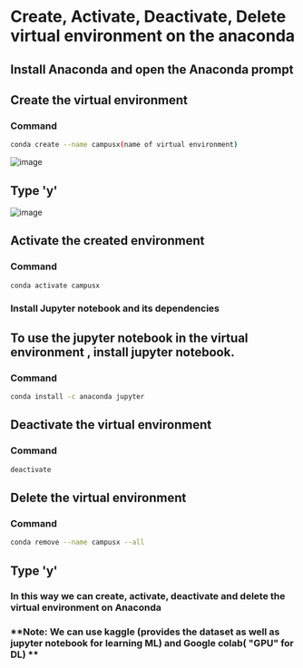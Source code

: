 # Create, Activate, Deactivate, Delete virtual environment on the anaconda
## Install Anaconda and open the Anaconda prompt
## Create the virtual environment
### Command
```bash
conda create --name campusx(name of virtual environment)
```
![image](https://github.com/user-attachments/assets/97da8b38-f53d-4066-8ad4-7d0a4c6059f9)
## Type 'y'
![image](https://github.com/user-attachments/assets/d76f4c4e-4c75-4973-a40b-aab0167f24b0)
## Activate the created environment
### Command
```bash
conda activate campusx
```
### Install Jupyter notebook and its dependencies
## To use the jupyter notebook in the virtual environment , install jupyter  notebook.
### Command
```bash
conda install -c anaconda jupyter
```
## Deactivate the virtual environment 
### Command
```bash
deactivate
```
## Delete the virtual environment 
### Command
```bash
conda remove --name campusx --all
```
## Type 'y'
### In this way we can create, activate, deactivate and delete the virtual environment on Anaconda 
### **Note:  We can use kaggle (provides the dataset as well as jupyter notebook for learning ML) and Google colab( "GPU" for DL) **
